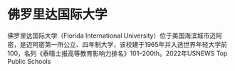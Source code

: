 # 佛罗里达国际大学

佛罗里达国际大学（Florida International University）位于美国海滨城市迈阿密，是迈阿密第一所公立、四年制大学，该校建于1965年并入选世界年轻大学前100，名列《泰晤士报高等教育影响力排名》101–200th。2022年USNEWS Top Public Schools